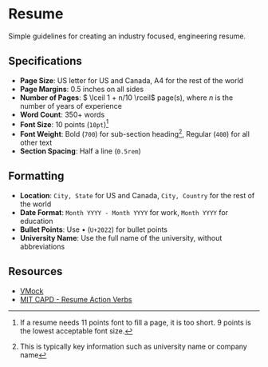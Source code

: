 # Resume

Simple guidelines for creating an industry focused, engineering resume.

## Specifications

- **Page Size**: US letter for US and Canada, A4 for the rest of the world
- **Page Margins**: 0.5 inches on all sides
- **Number of Pages**: $ \lceil 1 + n/10 \rceil$ page(s), where $n$ is the number of years of experience
- **Word Count**: 350+ words
- **Font Size**: 10 points (`10pt`)[^1]
- **Font Weight**: Bold (`700`) for sub-section heading[^2], Regular (`400`) for all other text
- **Section Spacing**: Half a line (`0.5rem`)

[^1]: If a resume needs 11 points font to fill a page, it is too short. 9 points is the lowest acceptable font size.
[^2]: This is typically key information such as university name or company name

## Formatting

- **Location**: `City, State` for US and Canada, `City, Country` for the rest of the world
- **Date Format**: `Month YYYY - Month YYYY` for work, `Month YYYY` for education
- **Bullet Points**: Use • (`U+2022`) for bullet points
- **University Name**: Use the full name of the university, without abbreviations

## Resources

- [VMock](https://www.vmock.com/)
- [MIT CAPD - Resume Action Verbs](https://capd.mit.edu/resources/resume-action-verbs/)
